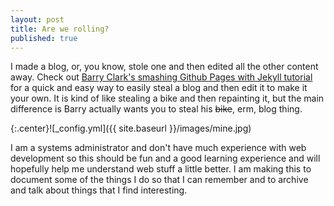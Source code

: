 ```yaml
---
layout: post
title: Are we rolling?
published: true
---
```


I made a blog, or, you know, stole one and then edited all the other content away.  Check out [Barry Clark's smashing Github Pages with Jekyll tutorial](https://www.smashingmagazine.com/2014/08/build-blog-jekyll-github-pages/) for a quick and easy way to easily steal a blog and then edit it to make it your own.  It is kind of like stealing a bike and then repainting it, but the main difference is Barry actually wants you to steal his ~~bike~~, erm, blog thing.

{:.center}![_config.yml]({{ site.baseurl }}/images/mine.jpg)

I am a systems administrator and don't have much experience with web development so this should be fun and a good learning experience and will hopefully help me understand web stuff a little better.  I am making this to document some of the things I do so that I can remember and to archive and talk about things that I find interesting.   

